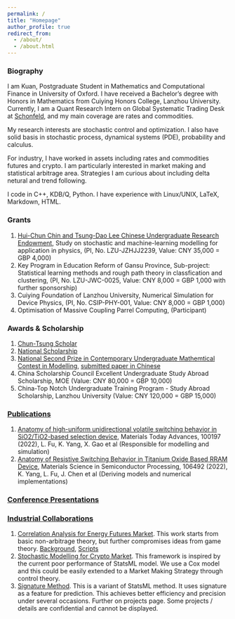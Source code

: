 ```yaml
---
permalink: /
title: "Homepage"
author_profile: true
redirect_from: 
  - /about/
  - /about.html
---
```


### Biography
I am Kuan, Postgraduate Student in Mathematics and Computational Finance in University of Oxford. I have received a Bachelor’s degree with Honors in Mathematics from Cuiying Honors College, Lanzhou University. Currently, I am a Quant Research Intern on Global Systematic Trading Desk at [Schonfeld](https://www.schonfeld.com), and my main coverage are rates and commodities.

My research interests are stochastic control and optimization. I also have solid basis in stochastic process, dynamical systems (PDE), probability and calculus.

For industry, I have worked in assets including rates and commodities futures and crypto. I am particularly interested in market making and statistical arbitrage area. Strategies I am curious about including delta netural and trend following.

I code in C++, KDB/Q, Python. I have experience with Linux/UNIX, LaTeX, Markdown, HTML.

### Grants
1. [Hui-Chun Chin and Tsung-Dao Lee Chinese Undergraduate Research Endowment](https://en.wikipedia.org/wiki/Tsung-Dao_Lee#Educational_activities), Study on stochastic and machine-learning modelling for application in physics, (PI, No. LZU-JZHJJ2239, Value: CNY 35,000 = GBP 4,000)
2. Key Program in Education Reform of Gansu Province, Sub-project: Statistical learning methods and rough path theory in classfication and clustering, (PI, No. LZU-JWC-0025, Value: CNY 8,000 = GBP 1,000 with further sponsorship)
3. Cuiying Foundation of Lanzhou University, Numerical Simulation for Device Physics, (PI, No. CSIP-PHY-001, Value: CNY 8,000 = GBP 1,000)
4. Optimisation of Massive Coupling Parrel Computing, (Participant)

### Awards & Scholarship
1. [Chun-Tsung Scholar](https://junzheng.sjtu.edu.cn/scholar/1418)
2. [National Scholarship](http://www.moe.gov.cn/jyb_xxgk/s5743/s5744/A05/202012/t20201217_506100.html)
3. [National Second Prize in Contemporary Undergraduate Mathemtical Contest in Modelling](http://www.mcm.edu.cn/html_cn/node/15767d638d52e1d38c64ea910de792d1.html), [submitted paper in Chinese](/files/CUMCM.pdf)
4. China Scholarship Council Excellent Undergraduate Study Abroad Scholarship, MOE (Value: CNY 80,000 = GBP 10,000)
5. China-Top Notch Undergraduate Training Program - Study Abroad Scholarship, Lanzhou University (Value: CNY 120,000 = GBP 15,000)

### [Publications](/publications/)
1. [Anatomy of high-uniform unidirectional volatile switching behavior in SiO2/TiO2-based selection device](https://authors.elsevier.com/sd/article/S2590049821000679), Materials Today Advances, 100197 (2022), L. Fu, K. Yang, X. Gao et al (Responsible for modelling and simulation)
2. [Anatomy of Resistive Switching Behavior in Titanium Oxide Based RRAM Device](https://www.sciencedirect.com/science/article/pii/S1369800122000403), Materials Science in Semiconductor Processing, 106492 (2022), K. Yang, L. Fu, J. Chen et al (Deriving models and numerical implementations)

### [Conference Presentations](/talks/)

### [Industrial Collaborations](/projects/)
1. [Correlation Analysis for Energy Futures Market](/portfolio/emission_markets_2/). This work starts from basic non-arbitrage theory, but further compromises ideas from game theory. [Background](/portfolio/emission_markets_1/), [Scripts](/portfolio/emission_markets_3/)
2. [Stochastic Modelling for Crypto Market](/portfolio/BTC_prediction/). This framework is inspired by the current poor performance of StatsML model. We use a Cox model and this could be easily extended to a Market Making Strategy through control theory.
3. [Signature Method](/portfolio/signature/). This is a variant of StatsML method. It uses signature as a feature for prediction. This achieves better efficiency and precision under several occasions.
Further on projects page. Some projects / details are confidential and cannot be displayed.


<script type="text/javascript" id="clustrmaps" src="//clustrmaps.com/map_v2.js?d=-0m5H0yFZZ6l-AOmOBX7KWj0kEM2mYkZrczUAuYkWeY&cl=ffffff&w=a"></script>
